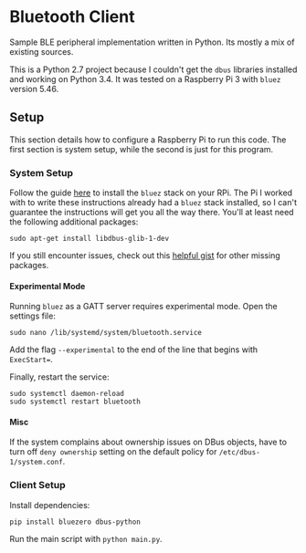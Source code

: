 # Bluetooth Client

Sample BLE peripheral implementation written in Python. Its mostly a mix of existing sources. 

This is a Python 2.7 project because I couldn't get the `dbus` libraries installed and working on Python 3.4. It was tested on a Raspberry Pi 3 with `bluez` version 5.46.

## Setup

This section details how to configure a Raspberry Pi to run this code. The first section is system setup, while the second is just for this program.

### System Setup

Follow the guide [here](https://learn.adafruit.com/install-bluez-on-the-raspberry-pi/installation) to install the `bluez` stack on your RPi. The Pi I worked with to write these instructions already had a `bluez` stack installed, so I can't guarantee the instructions will get you all the way there. You'll at least need the following additional packages:

```
sudo apt-get install libdbus-glib-1-dev
```

If you still encounter issues, check out this [helpful gist](https://gist.github.com/larsblumberg/2335c0ba97f805a2b996f1a7c3ac9571) for other missing packages. 

#### Experimental Mode

Running `bluez` as a GATT server requires experimental mode. Open the settings file:

```
sudo nano /lib/systemd/system/bluetooth.service
```

Add the flag `--experimental` to the end of the line that begins with `ExecStart=`.

Finally, restart the service:

```
sudo systemctl daemon-reload
sudo systemctl restart bluetooth
```

#### Misc

If the system complains about ownership issues on DBus objects, have to turn off `deny ownership` setting on the default policy for `/etc/dbus-1/system.conf`.

### Client Setup

Install dependencies:

```
pip install bluezero dbus-python
```

Run the main script with `python main.py`.